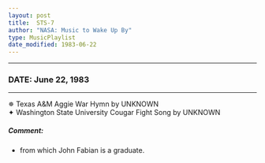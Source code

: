 ```yaml
---
layout: post
title:  STS-7
author: "NASA: Music to Wake Up By"
type: MusicPlaylist
date_modified: 1983-06-22
---
```


----
### DATE: June 22, 1983
----
✵ Texas A&M Aggie War Hymn by UNKNOWN  &nbsp;<br />✦ Washington State University Cougar Fight Song by UNKNOWN

##### Comment:
* from which John Fabian is a graduate.
